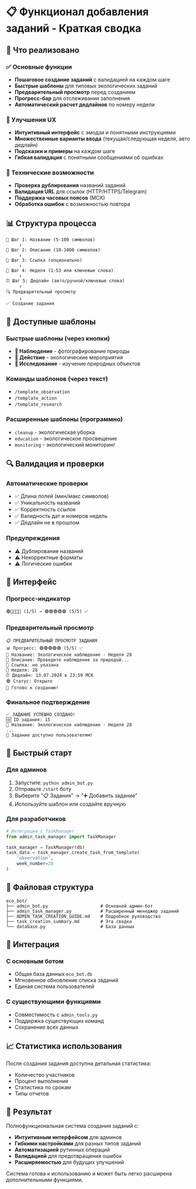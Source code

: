 # 📋 Функционал добавления заданий - Краткая сводка

## 🎯 Что реализовано

### ✅ Основные функции
- **Пошаговое создание заданий** с валидацией на каждом шаге
- **Быстрые шаблоны** для типовых экологических заданий
- **Предварительный просмотр** перед созданием
- **Прогресс-бар** для отслеживания заполнения
- **Автоматический расчет дедлайнов** по номеру недели

### 🎨 Улучшения UX
- **Интуитивный интерфейс** с эмодзи и понятными инструкциями
- **Множественные варианты ввода** (текущая/следующая неделя, авто дедлайн)
- **Подсказки и примеры** на каждом шаге
- **Гибкая валидация** с понятными сообщениями об ошибках

### 🔧 Технические возможности
- **Проверка дублирования** названий заданий
- **Валидация URL** для ссылок (HTTP/HTTPS/Telegram)
- **Поддержка часовых поясов** (МСК)
- **Обработка ошибок** с возможностью повтора

## 📊 Структура процесса

```
📝 Шаг 1: Название (5-100 символов)
     ↓
📄 Шаг 2: Описание (10-1000 символов)
     ↓
🔗 Шаг 3: Ссылка (опционально)
     ↓
📅 Шаг 4: Неделя (1-53 или ключевые слова)
     ↓
⏰ Шаг 5: Дедлайн (авто/ручной/ключевые слова)
     ↓
🔍 Предварительный просмотр
     ↓
✅ Создание задания
```

## 🎯 Доступные шаблоны

### Быстрые шаблоны (через кнопки)
- **🎯 Наблюдение** - фотографирование природы
- **🌱 Действие** - экологические мероприятия
- **🔬 Исследование** - изучение природных объектов

### Команды шаблонов (через текст)
- `/template_observation`
- `/template_action`
- `/template_research`

### Расширенные шаблоны (программно)
- `cleanup` - экологическая уборка
- `education` - экологическое просвещение
- `monitoring` - экологический мониторинг

## 🔍 Валидация и проверки

### Автоматические проверки
- ✅ Длина полей (мин/макс символов)
- ✅ Уникальность названий
- ✅ Корректность ссылок
- ✅ Валидность дат и номеров недель
- ✅ Дедлайн не в прошлом

### Предупреждения
- ⚠️ Дублирование названий
- ⚠️ Некорректные форматы
- ⚠️ Логические ошибки

## 📱 Интерфейс

### Прогресс-индикатор
```
🟢🔘🔘🔘🔘 (1/5) → 🟢🟢🟢🟢🟢 (5/5) ✅
```

### Предварительный просмотр
```
📋 ПРЕДВАРИТЕЛЬНЫЙ ПРОСМОТР ЗАДАНИЯ
📊 Прогресс: 🟢🟢🟢🟢🟢 (5/5) ✅
📝 Название: Экологическое наблюдение - Неделя 28
📄 Описание: Проведите наблюдение за природой...
🔗 Ссылка: не указана
📅 Неделя: 28
⏰ Дедлайн: 13.07.2024 в 23:59 МСК
🟢 Статус: Открыто
🎯 Готово к созданию!
```

### Финальное подтверждение
```
✅ ЗАДАНИЕ УСПЕШНО СОЗДАНО!
🆔 ID задания: 15
📝 Название: Экологическое наблюдение - Неделя 28
...
🎉 Задание доступно пользователям!
```

## 🚀 Быстрый старт

### Для админов
1. Запустите: `python admin_bot.py`
2. Отправьте `/start` боту
3. Выберите "📋 Задания" → "➕ Добавить задание"
4. Используйте шаблон или создайте вручную

### Для разработчиков
```python
# Интеграция с TaskManager
from admin_task_manager import TaskManager

task_manager = TaskManager(db)
task_data = task_manager.create_task_from_template(
    'observation', 
    week_number=28
)
```

## 📁 Файловая структура

```
eco_bot/
├── admin_bot.py                    # Основной админ-бот
├── admin_task_manager.py           # Расширенный менеджер заданий
├── ADMIN_TASK_CREATION_GUIDE.md    # Подробное руководство
├── task_creation_summary.md        # Эта сводка
└── database.py                     # База данных
```

## 🔄 Интеграция

### С основным ботом
- Общая база данных `eco_bot.db`
- Мгновенное обновление списка заданий
- Единая система пользователей

### С существующими функциями
- Совместимость с `admin_tools.py`
- Поддержка существующих команд
- Сохранение всех данных

## 📈 Статистика использования

После создания задания доступна детальная статистика:
- Количество участников
- Процент выполнения
- Статистика по срокам
- Типы отчетов

## 🎉 Результат

Полнофункциональная система создания заданий с:
- **Интуитивным интерфейсом** для админов
- **Гибкими настройками** для разных типов заданий
- **Автоматизацией** рутинных операций
- **Валидацией** для предотвращения ошибок
- **Расширяемостью** для будущих улучшений

Система готова к использованию и может быть легко расширена дополнительными функциями. 